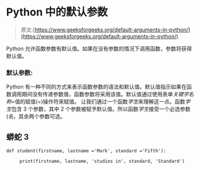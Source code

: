 # Python 中的默认参数

> 原文:[https://www.geeksforgeeks.org/default-arguments-in-python/](https://www.geeksforgeeks.org/default-arguments-in-python/)

Python 允许函数参数有默认值。如果在没有参数的情况下调用函数，参数将获得默认值。

### **默认参数:**

Python 有一种不同的方式来表示函数参数的语法和默认值。默认值指示如果在函数调用期间没有传递参数值，函数参数将采用该值。默认值通过使用表单*关键字名称*=值的赋值(=)操作符来赋值。
让我们通过一个函数*学生*来理解这一点。函数*学生*包含 3 个参数，其中 2 个参数被赋予默认值。所以函数*学生*接受一个必选参数(*名*，其余两个参数可选。

## 蟒蛇 3

```
def student(firstname, lastname ='Mark', standard ='Fifth'):

     print(firstname, lastname, 'studies in', standard, 'Standard')
```